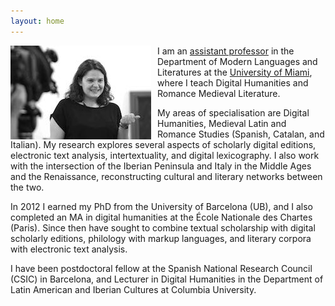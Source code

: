 ```yaml
---
layout: home
---
```

 
<img src="public/img/photo.jpg" style="float: left; margin: 0 10px 0 0;"/> I am an [assistant professor](http://www.as.miami.edu/mll/people/faculty/dr-susanna-alles-torrent/) in the Department of Modern Languages and Literatures at the [University of Miami](http://www.as.miami.edu/mll/), where I teach Digital Humanities and Romance Medieval Literature.

My areas of specialisation are Digital Humanities, Medieval Latin and Romance Studies (Spanish, Catalan, and Italian). My research explores several aspects of scholarly digital editions, electronic text analysis, intertextuality, and digital lexicography. I also work with the intersection of the Iberian Peninsula and Italy in the Middle Ages and the Renaissance, reconstructing cultural and literary networks between the two.

In 2012 I earned my PhD from the University of Barcelona (UB), and I also completed an MA in digital humanities at the École Nationale des Chartes (Paris). Since then have sought to combine textual scholarship with digital scholarly editions, philology with markup languages, and literary corpora with electronic text analysis.

I have been postdoctoral fellow at the Spanish National Research Council (CSIC) in Barcelona, and Lecturer in Digital Humanities in the Department of Latin American and Iberian Cultures at Columbia University.
